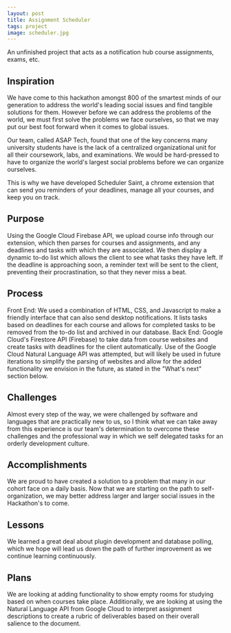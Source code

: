 ```yaml
---
layout: post
title: Assignment Scheduler
tags: project
image: scheduler.jpg
---
```


An unfinished project that acts as a notification hub course assignments, exams, etc.

## Inspiration
We have come to this hackathon amongst 800 of the smartest minds of our generation to address the world's leading social issues and find tangible solutions for them. However before we can address the problems of the world, we must first solve the problems we face ourselves, so that we may put our best foot forward when it comes to global issues.

Our team, called ASAP Tech, found that one of the key concerns many university students have is the lack of a centralized organizational unit for all their coursework, labs, and examinations. We would be hard-pressed to have to organize the world's largest social problems before we can organize ourselves.

This is why we have developed Scheduler Saint, a chrome extension that can send you reminders of your deadlines, manage all your courses, and keep you on track.

## Purpose
Using the Google Cloud Firebase API, we upload course info through our extension, which then parses for courses and assignments, and any deadlines and tasks with which they are associated. We then display a dynamic to-do list which allows the client to see what tasks they have left. If the deadline is approaching soon, a reminder text will be sent to the client, preventing their procrastination, so that they never miss a beat.

## Process
Front End: We used a combination of HTML, CSS, and Javascript to make a friendly interface that can also send desktop notifications. It lists tasks based on deadlines for each course and allows for completed tasks to be removed from the to-do list and archived in our database. Back End: Google Cloud's Firestore API (Firebase) to take data from course websites and create tasks with deadlines for the client automatically. Use of the Google Cloud Natural Language API was attempted, but will likely be used in future iterations to simplify the parsing of websites and allow for the added functionality we envision in the future, as stated in the "What's next" section below.

## Challenges 
Almost every step of the way, we were challenged by software and languages that are practically new to us, so I think what we can take away from this experience is our team's determination to overcome these challenges and the professional way in which we self delegated tasks for an orderly development culture.

## Accomplishments
We are proud to have created a solution to a problem that many in our cohort face on a daily basis. Now that we are starting on the path to self-organization, we may better address larger and larger social issues in the Hackathon's to come.

## Lessons
We learned a great deal about plugin development and database polling, which we hope will lead us down the path of further improvement as we continue learning continuously.

## Plans
We are looking at adding functionality to show empty rooms for studying based on when courses take place. Additionally, we are looking at using the Natural Language API from Google Cloud to interpret assignment descriptions to create a rubric of deliverables based on their overall salience to the document.
